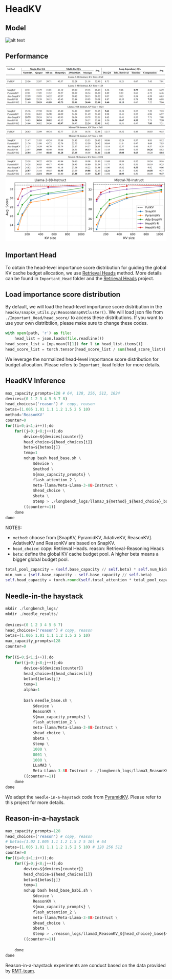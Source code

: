 # HeadKV


## Model
![alt text](image.png)

## Performance
![alt text](performance_table.png)
![alt text](performance_figure.png)

## Important Head
To obtain the head-level importance score distribution for guiding the global KV cache budget allocation, we use [Retrieval Heads](https://github.com/nightdessert/Retrieval_Head/tree/main) method. More details can be found in `Important_Head` folder and the [Retrieval Heads](https://github.com/nightdessert/Retrieval_Head/tree/main) project.
 
## Load importance score distribution

By default, we will load the head-level importance score distribution in the `headkv/snapkv_utils.py:ReasonSnapKVCluster()`. We will load json file from `./Important_Head/head_score/` to access these distributions. If you want to use your own distribtiion, please make sure to change these codes.
```python
with open(path, 'r') as file:
    head_list = json.loads(file.readline())
head_score_list = [np.mean(l[1]) for l in head_list.items()]
head_score_list = torch.tensor(head_score_list / sum(head_score_list))
```
We leverage the normalized head-level importance score distribution for budget allocation. Please refers to `Important_Head` folder for more details.


## HeadKV Inference

```python
max_capacity_prompts=128 # 64, 128, 256, 512, 1024
devices=(0 1 2 3 4 5 6 7 8)
head_choices=('reason') #  copy, reason
betas=(1.005 1.01 1.1 1.2 1.5 2 5 10)
method='ReasonKV'
counter=0
for((i=0;i<1;i++));do 
    for((j=0;j<8;j++));do
        device=${devices[counter]}
        head_choice=${head_choices[i]}
        beta=${betas[j]}
        temp=1
        nohup bash head_base.sh \
            $device \
            $method \
            ${max_capacity_prompts} \
            flash_attention_2 \
            meta-llama/Meta-Llama-3-8B-Instruct \
            $head_choice \
            $beta \
            $temp > ./longbench_logs/llama3_${method}_${head_choice}_base${max_capacity_prompts}_beta${beta}_temp${temp}.txt 2>&1 &
        ((counter+=1))
    done
done
```
NOTES:
+ `method`: choose from [SnapKV, PyramidKV, AdativeKV, ReasonKV]. AdativeKV and ReasonKV are based on SnapKV.
+ `head_choice`: copy: Retrieval Heads. reason: Retrieval-Reasoning Heads
+ `beta`: define the global KV cache budget pool. A higher beta means a bigger global budget pool.
```python
total_pool_capacity = (self.base_capacity // self.beta) * self.num_hidden_layers * self.num_attention_heads
min_num = (self.base_capacity - self.base_capacity // self.beta)
self.head_capacity = torch.round(self.total_attention * total_pool_capacity + min_num).int()
```

## Needle-in-the haystack

```python
mkdir ./longbench_logs/
mkdir ./needle_results/

devices=(0 1 2 3 4 5 6 7)
head_choices=('reason') # copy, reason
betas=(1.005 1.01 1.1 1.2 1.5 2 5 10)
max_capacity_prompts=128
counter=0

for((i=0;i<1;i++));do 
    for((j=0;j<8;j++));do
        device=${devices[counter]}
        head_choice=${head_choices[i]}
        beta=${betas[j]}
        temp=1
        alpha=1

        bash needle_base.sh \
            $device \
            ReasonKV \
            ${max_capacity_prompts} \
            flash_attention_2 \
            meta-llama/Meta-Llama-3-8B-Instruct \
            $head_choice \
            $beta \
            $temp \
            1000 \
            8001 \
            1000 \
            LLaMA3 \
            Meta-Llama-3-8B-Instruct > ./longbench_logs/llama3_ReasonKV_${head_choice}_base${max_capacity_prompts}_beta${beta}_temp${temp}.txt 2>&1 &
        ((counter+=1))
    done
done
```
We adapt the `needle-in-a-haystack` code from [PyramidKV](https://github.com/Zefan-Cai/PyramidKV/tree/main). Please refer to this project for more details.


## Reason-in-a-haystack
```python
max_capacity_prompts=128 
head_choices=('reason') # copy, reason
# betas=(1.02 1.005 1.1 1.2 1.5 2 5 10) # 64 
betas=(1.005 1.01 1.1 1.2 1.5 2 5 10) # 128 256 512 
counter=0
for((i=0;i<1;i++));do 
    for((j=0;j<8;j++));do
        device=${devices[counter]}
        head_choice=${head_choices[i]}
        beta=${betas[j]}
        temp=1
        nohup bash head_base_babi.sh \
            $device \
            ReasonKV \
            ${max_capacity_prompts} \
            flash_attention_2 \
            meta-llama/Meta-Llama-3-8B-Instruct \
            $head_choice \
            $beta \
            $temp > ./reason_logs/llama3_ReasonKV_${head_choice}_base${max_capacity_prompts}_beta${beta}_temp${temp}.txt 2>&1 &
        ((counter+=1))

    done
done
```
Reason-in-a-haystack experiments are conduct based on the data provided by [RMT-team](https://huggingface.co/datasets/RMT-team/babilong). 